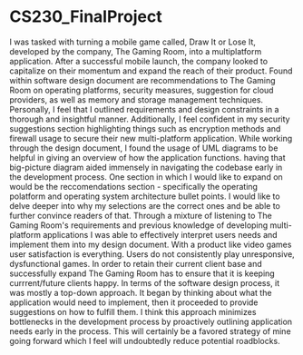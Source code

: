# CS230_FinalProject

  I was tasked with turning a mobile game called, Draw It or Lose It, developed by the company, The Gaming Room, into a multiplatform application. After a successful mobile launch, the company looked to capitalize on their momentum and expand the reach of their product. Found within software design document are recommendations to The Gaming Room on operating platforms, security measures, suggestion for cloud providers, as well as memory and storage management techniques. Personally, I feel that I outlined requirements and design constraints in a thorough and insightful manner. Additionally, I feel confident in my security suggestions section highlighting things such as encryption methods and firewall usage to secure their new multi-platform application. While working through the design document, I found the usage of UML diagrams to be helpful in giving an overview of how the application functions. having that big-picture diagram aided immensely in navigating the codebase early in the development process. One section in which I would like to expand on would be the reccomendations section - specifically the operating polatform and operating system architecture bullet points. I would like to delve deeper into why my selections are the correct ones and be able to further convince readers of that. 
  Through a mixture of listening to The Gaming Room's requirements and previous knowledge of developing multi-platform applications I was able to effectively interpret users needs and implement them into my design document. With a product like video games user satisfaction is everything. Users do not consistently play unresponsive, dysfunctional games. In order to retain their current client base and successfully expand The Gaming Room has to ensure that it is keeping currrent/future clients happy. In terms of the software design process, it was mostly a top-down approach. It began by thinking about what the application would need to implement, then it proceeded to provide suggestions on how to fulfill them. I think this approach minimizes bottlenecks in the development process by proactively outlining application needs early in the process. This will certainly be a favored strategy of mine going forward which I feel will undoubtedly reduce potential roadblocks.

